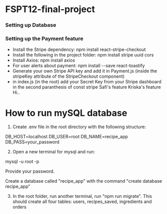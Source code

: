 # FSPT12-final-project

### Setting up Database

###

###

### Setting up the Payment feature

* Install the Stripe dependency: npm install react-stripe-checkout
* Install the following in the project folder: npm install stripe uuid cors
* Install Axios: npm install axios
* For user alerts about payment: npm install --save react-toastify
* Generate your own Stripe API key and add it in Payment.js (inside the stripeKey attribute of the StripeCheckout component)
* in index.js (in the root) add your Secret Key from your Stripe dashboard in the second paranthesis of const stripe
Safi's feature
Kriska's feature
Hi..

# How to run mySQL database

1. Create .env file in the root directory with the following structure:

DB_HOST=localhost
DB_USER=root
DB_NAME=recipe_app
DB_PASS=your_password

2. Open a new terminal for mysql and run: 

mysql -u root -p

Provide your password. 

Create a database called "recipe_app" with the command "create database recipe_app" 

3. In the root folder, run another terminal, run "npm run migrate". This should create all four tables: users, recipes_saved, ingredients and orders 



